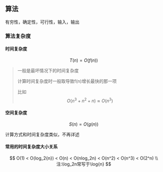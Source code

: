 ## 算法

有穷性，确定性，可行性，输入，输出



### 算法复杂度

#### 时间复杂度

$$
T(n) = O(f(n))
$$

> 一般是最坏情况下的时间复杂度
>
> 计算时间复杂度时一般取导致f(n)增长最快的那一项
>
> 比如
> $$
> O(n^3 + n^2 + n) \approx O(n^3)
> $$
> 

#### 空间复杂度

$$
S(n) = O(g(n))
$$

计算方式和时间复杂度类似，不再详述



#### 常用的时间复杂度大小关系

$$
O(1) < O(log_2{n}) < O(n) < O(nlog_2n) < O(n^2) < O(n^3) < O(2^n) \\
注:\log_2n常写于\log{n}
$$

